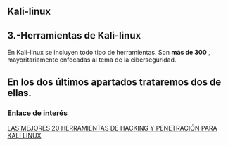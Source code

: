 ## Kali-linux
## 3.-Herramientas de Kali-linux
En Kali-linux se incluyen todo tipo de herramientas. Son **más de 300** , mayoritariamente enfocadas al tema de la ciberseguridad.

En los dos últimos apartados trataremos dos de ellas.
---------------------------------------------------------------

### Enlace de interés
[LAS MEJORES 20 HERRAMIENTAS DE HACKING Y PENETRACIÓN PARA KALI LINUX](https://maslinux.es/las-mejores-20-herramientas-de-hacking-y-penetracion-para-kali-linux/)
